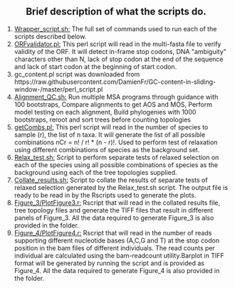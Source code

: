 
<h2 style="text-align: center;"><strong>Brief description of what the scripts do.</strong></h2>

<ol>
<li><span style="text-decoration: underline;">Wrapper_script.sh:</span>  The full set of commands used to run each of the scripts described below.</li>

<li><span style="text-decoration: underline;">ORFvalidator.pl:</span>  This perl script will read in the multi-fasta file to verify validity of the ORF. It will detect in-frame stop codons, DNA "ambiguity" characters other than N, lack of stop codon at the end of the sequence and lack of start codon at the beginning of start codon.</li>

<li>gc_content.pl script was downloaded from https://raw.githubusercontent.com/DamienFr/GC-content-in-sliding-window-/master/perl_script.pl</li>

<li><span style="text-decoration: underline;">Alignment_QC.sh:</span>  Run multiple MSA programs through guidance with 100 bootstraps, Compare alignments to get AOS and MOS, Perform model testing on each alignment, Build phylogenies with 1000 bootstraps, reroot and sort trees before counting topologies </li>

<li><span style="text-decoration: underline;">getCombs.pl:</span> This perl script will read in the number of species to sample (r), the list of n taxa. It will generate the list of all possible combinations nCr = n! / r! * (n - r)!. Used to perform test of relaxation using different combinations of species as the background set. </li>

<li><span style="text-decoration: underline;">Relax_test.sh:</span> Script to perform separate tests of relaxed selection on each of the species using all possible combinations of species as the background using each of the tree topologies supplied. </li>

<li><span style="text-decoration: underline;">Collate_results.sh:</span> Script to collate the results of separate tests of relaxed selection generated by the Relax_test.sh script. The output file is ready to be read in by the Rscripts used to generate the plots. </li>

<li><span style="text-decoration: underline;">Figure_3/PlotFigure3.r:</span> Rscript that will read in the collated results file, tree topology files and generate the TIFF files that result in different panels of Figure_3. All the data required to generate Figure_3 is also provided in the folder.</li>

<li><span style="text-decoration: underline;">Figure_4/PlotFigure4.r:</span> Rscript that will read in the number of reads supporting different nucleotide bases (A,C,G and T) at the stop codon position in the bam files of different individuals. The read counts per individual are calculated using the bam-readcount utility.Barplot in TIFF format will be generated by running the script and is provided as Figure_4. All the data required to generate Figure_4 is also provided in the folder.</li>

</ol>
